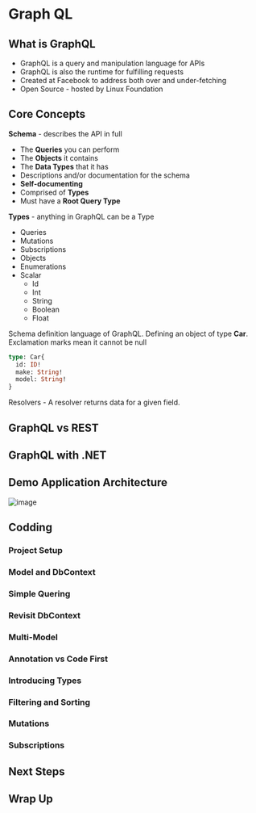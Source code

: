 # Graph QL

## What is GraphQL

- GraphQL is a query and manipulation language for APIs
- GraphQL is also the runtime for fulfilling requests
- Created at Facebook to address both over and under-fetching
- Open Source - hosted by Linux Foundation

## Core Concepts

**Schema** - describes the API in full
- The **Queries** you can perform
- The **Objects** it contains
- The **Data Types** that it has
- Descriptions and/or documentation for the schema
- **Self-documenting**
- Comprised of **Types**
- Must have a **Root Query Type**

**Types** - anything in GraphQL can be a Type
 - Queries
 - Mutations
 - Subscriptions
 - Objects
 - Enumerations
 - Scalar
   - Id
   - Int
   - String
   - Boolean
   - Float
  
Schema definition language of GraphQL. Defining an object of type **Car**. Exclamation marks mean it cannot be null
```graphql
type: Car{
  id: ID!
  make: String!
  model: String!
}
```

Resolvers - A resolver returns data for a given field.

## GraphQL vs REST
 
## GraphQL with .NET

## Demo Application Architecture 

![image](https://github.com/pirocorp/Web-APIs/assets/34960418/abe0508d-21c8-4c86-ba5c-ab51bbbeb7f5)


## Codding

### Project Setup

### Model and DbContext

### Simple Quering

### Revisit DbContext

### Multi-Model

### Annotation vs Code First

### Introducing Types

### Filtering and Sorting

### Mutations

### Subscriptions

## Next Steps

## Wrap Up


